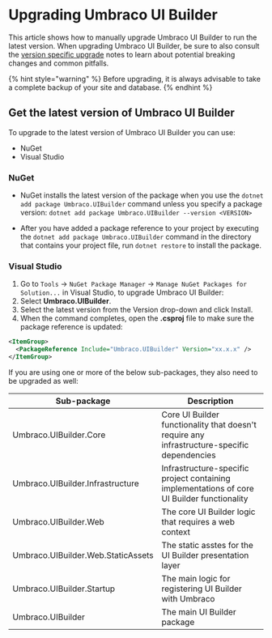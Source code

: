 # Upgrading Umbraco UI Builder

This article shows how to manually upgrade Umbraco UI Builder to run the latest version.
When upgrading Umbraco UI Builder, be sure to also consult the [version specific upgrade](/10/umbraco-ui-builder/getting-started/upgrading/version-specific-upgrades.md) notes to learn about potential breaking changes and common pitfalls.

{% hint style="warning" %}
Before upgrading, it is always advisable to take a complete backup of your site and database.
{% endhint %}

## Get the latest version of Umbraco UI Builder

To upgrade to the latest version of Umbraco UI Builder you can use:
- NuGet
- Visual Studio

### NuGet

- NuGet installs the latest version of the package when you use the `dotnet add package Umbraco.UIBuilder` command unless you specify a package version: `dotnet add package Umbraco.UIBuilder --version <VERSION>`

- After you have added a package reference to your project by executing the `dotnet add package Umbraco.UIBuilder` command in the directory that contains your project file, run `dotnet restore` to install the package.


### Visual Studio

1. Go to `Tools` -> `NuGet Package Manager` -> `Manage NuGet Packages for Solution...` in Visual Studio, to upgrade Umbraco UI Builder:
2. Select **Umbraco.UIBuilder**.
3. Select the latest version from the Version drop-down and click Install.
4. When the command completes, open the **.csproj** file to make sure the package reference is updated:
```xml
<ItemGroup>
  <PackageReference Include="Umbraco.UIBuilder" Version="xx.x.x" />
</ItemGroup>
```

If you are using one or more of the below sub-packages, they also need to be upgraded as well:

| Sub-package | Description |
| -- | -- |
| Umbraco.UIBuilder.Core | Core UI Builder functionality that doesn't require any infrastructure-specific dependencies |
| Umbraco.UIBuilder.Infrastructure | Infrastructure-specific project containing implementations of core UI Builder functionality |
| Umbraco.UIBuilder.Web | The core UI Builder logic that requires a web context |
| Umbraco.UIBuilder.Web.StaticAssets | The static asstes for the UI Builder presentation layer |
| Umbraco.UIBuilder.Startup | The main logic for registering UI Builder with Umbraco |
| Umbraco.UIBuilder | The main UI Builder package |